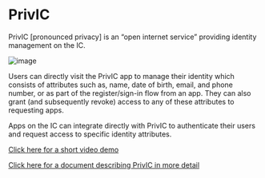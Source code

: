 # PrivIC

PrivIC [pronounced privacy] is an “open internet service” providing identity management on the IC. 

![image](https://user-images.githubusercontent.com/86620/132580780-baed94f5-b4ae-4765-a8b3-9708e5a8fc65.png)

Users can directly visit the PrivIC app to manage their identity which consists of attributes such as, name, date of birth, email, and phone number, or as part of the register/sign-in flow from an app. They can also grant (and subsequently revoke) access to any of these attributes to requesting apps.

Apps on the IC can integrate directly with PrivIC to authenticate their users and request access to specific identity attributes.

[Click here for a short video demo](https://drive.google.com/file/d/1sfH7JhIuw5qfIGLhFrlxaLpwL8J-89Al/view?usp=sharing)

[Click here for a document describing PrivIC in more detail](https://docs.google.com/document/d/1Esksb1oiXreBjZWmu__pRmhW7cLcP5lBlCnkwXE6v80/edit?usp=sharing)
